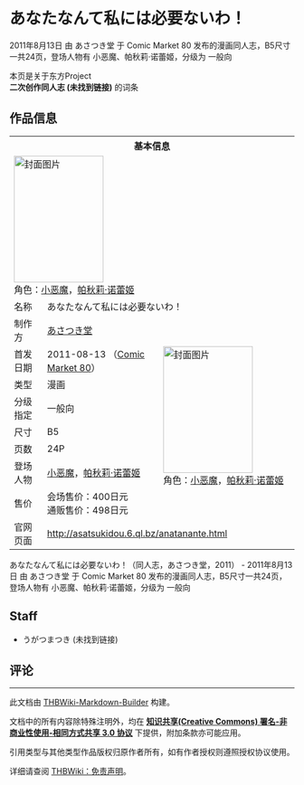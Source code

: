 # あなたなんて私には必要ないわ！

<!-- source html: G:\repos\THBWiki-Markdown-Builder\THBWikiMarkdown\Temp\main\3\38\ns0%3A%E3%81%82%E3%81%AA%E3%81%9F%E3%81%AA%E3%82%93%E3%81%A6%E7%A7%81%E3%81%AB%E3%81%AF%E5%BF%85%E8%A6%81%E3%81%AA%E3%81%84%E3%82%8F%EF%BC%81.html -->

2011年8月13日 由 あさつき堂 于 Comic Market 80 发布的漫画同人志，B5尺寸一共24页，登场人物有 小恶魔、帕秋莉·诺蕾姬，分级为 一般向

本页是关于东方Project  
 **二次创作同人志 (未找到链接)** 的词条

## 作品信息

<table><tbody><tr><th colspan="3">基本信息</th></tr><tr><td class="cover-artwork-mobile" colspan="2"><a href="./文件-あなたなんて私には必要ないわ！封面.jpg.md" class="image" title="封面图片"><img alt="封面图片" src="https://upload.thwiki.cc/thumb/0/00/%E3%81%82%E3%81%AA%E3%81%9F%E3%81%AA%E3%82%93%E3%81%A6%E7%A7%81%E3%81%AB%E3%81%AF%E5%BF%85%E8%A6%81%E3%81%AA%E3%81%84%E3%82%8F%EF%BC%81%E5%B0%81%E9%9D%A2.jpg/158px-%E3%81%82%E3%81%AA%E3%81%9F%E3%81%AA%E3%82%93%E3%81%A6%E7%A7%81%E3%81%AB%E3%81%AF%E5%BF%85%E8%A6%81%E3%81%AA%E3%81%84%E3%82%8F%EF%BC%81%E5%B0%81%E9%9D%A2.jpg" decoding="async" loading="lazy" width="158" height="224" srcset="https://upload.thwiki.cc/thumb/0/00/%E3%81%82%E3%81%AA%E3%81%9F%E3%81%AA%E3%82%93%E3%81%A6%E7%A7%81%E3%81%AB%E3%81%AF%E5%BF%85%E8%A6%81%E3%81%AA%E3%81%84%E3%82%8F%EF%BC%81%E5%B0%81%E9%9D%A2.jpg/237px-%E3%81%82%E3%81%AA%E3%81%9F%E3%81%AA%E3%82%93%E3%81%A6%E7%A7%81%E3%81%AB%E3%81%AF%E5%BF%85%E8%A6%81%E3%81%AA%E3%81%84%E3%82%8F%EF%BC%81%E5%B0%81%E9%9D%A2.jpg 1.5x, https://upload.thwiki.cc/thumb/0/00/%E3%81%82%E3%81%AA%E3%81%9F%E3%81%AA%E3%82%93%E3%81%A6%E7%A7%81%E3%81%AB%E3%81%AF%E5%BF%85%E8%A6%81%E3%81%AA%E3%81%84%E3%82%8F%EF%BC%81%E5%B0%81%E9%9D%A2.jpg/316px-%E3%81%82%E3%81%AA%E3%81%9F%E3%81%AA%E3%82%93%E3%81%A6%E7%A7%81%E3%81%AB%E3%81%AF%E5%BF%85%E8%A6%81%E3%81%AA%E3%81%84%E3%82%8F%EF%BC%81%E5%B0%81%E9%9D%A2.jpg 2x" data-file-width="494" data-file-height="700"></a><div class="cover-char">角色：<a href="./小恶魔.md" title="小恶魔">小恶魔</a>，<a href="./帕秋莉·诺蕾姬.md" title="帕秋莉·诺蕾姬">帕秋莉·诺蕾姬</a></div></td>
</tr><tr><td class="label">名称</td><td colspan="2"> あなたなんて私には必要ないわ！ </td></tr><tr><td class="label">制作方</td><td><a href="./あさつき堂.md" title="あさつき堂">あさつき堂</a></td><td class="cover-artwork" rowspan="8" style="min-width:224px;"><a href="./文件-あなたなんて私には必要ないわ！封面.jpg.md" class="image" title="封面图片"><img alt="封面图片" src="https://upload.thwiki.cc/thumb/0/00/%E3%81%82%E3%81%AA%E3%81%9F%E3%81%AA%E3%82%93%E3%81%A6%E7%A7%81%E3%81%AB%E3%81%AF%E5%BF%85%E8%A6%81%E3%81%AA%E3%81%84%E3%82%8F%EF%BC%81%E5%B0%81%E9%9D%A2.jpg/158px-%E3%81%82%E3%81%AA%E3%81%9F%E3%81%AA%E3%82%93%E3%81%A6%E7%A7%81%E3%81%AB%E3%81%AF%E5%BF%85%E8%A6%81%E3%81%AA%E3%81%84%E3%82%8F%EF%BC%81%E5%B0%81%E9%9D%A2.jpg" decoding="async" loading="lazy" width="158" height="224" srcset="https://upload.thwiki.cc/thumb/0/00/%E3%81%82%E3%81%AA%E3%81%9F%E3%81%AA%E3%82%93%E3%81%A6%E7%A7%81%E3%81%AB%E3%81%AF%E5%BF%85%E8%A6%81%E3%81%AA%E3%81%84%E3%82%8F%EF%BC%81%E5%B0%81%E9%9D%A2.jpg/237px-%E3%81%82%E3%81%AA%E3%81%9F%E3%81%AA%E3%82%93%E3%81%A6%E7%A7%81%E3%81%AB%E3%81%AF%E5%BF%85%E8%A6%81%E3%81%AA%E3%81%84%E3%82%8F%EF%BC%81%E5%B0%81%E9%9D%A2.jpg 1.5x, https://upload.thwiki.cc/thumb/0/00/%E3%81%82%E3%81%AA%E3%81%9F%E3%81%AA%E3%82%93%E3%81%A6%E7%A7%81%E3%81%AB%E3%81%AF%E5%BF%85%E8%A6%81%E3%81%AA%E3%81%84%E3%82%8F%EF%BC%81%E5%B0%81%E9%9D%A2.jpg/316px-%E3%81%82%E3%81%AA%E3%81%9F%E3%81%AA%E3%82%93%E3%81%A6%E7%A7%81%E3%81%AB%E3%81%AF%E5%BF%85%E8%A6%81%E3%81%AA%E3%81%84%E3%82%8F%EF%BC%81%E5%B0%81%E9%9D%A2.jpg 2x" data-file-width="494" data-file-height="700"></a><div class="cover-char">角色：<a href="./小恶魔.md" title="小恶魔">小恶魔</a>，<a href="./帕秋莉·诺蕾姬.md" title="帕秋莉·诺蕾姬">帕秋莉·诺蕾姬</a></div></td>
</tr><tr><td class="label">首发日期</td><td>2011-08-13&#160;（<a href="/展会作品列表?e=Comic+Market%2380">Comic Market 80</a>）</td></tr><tr><td class="label">类型</td><td>漫画</td></tr><tr><td class="label">分级指定</td><td>一般向</td></tr><tr><td class="label">尺寸</td><td>B5</td></tr><tr><td class="label">页数</td><td>24P</td></tr><tr><td class="label">登场人物</td><td><a href="./小恶魔.md" title="小恶魔">小恶魔</a>，<a href="./帕秋莉·诺蕾姬.md" title="帕秋莉·诺蕾姬">帕秋莉·诺蕾姬</a></td></tr><tr><td class="label">售价</td><td>会场售价：400日元<br>通贩售价：498日元</td></tr>
<tr><td class="label">官网页面</td><td colspan="2"><a rel="nofollow" class="external free" href="http://asatsukidou.6.ql.bz/anatanante.html">http://asatsukidou.6.ql.bz/anatanante.html</a></td></tr></tbody></table>

あなたなんて私には必要ないわ！（同人志，あさつき堂，2011） - 2011年8月13日 由 あさつき堂 于 Comic Market 80 发布的漫画同人志，B5尺寸一共24页，登场人物有 小恶魔、帕秋莉·诺蕾姬，分级为 一般向

## Staff
- うがつまつき (未找到链接)


## 评论




---

此文档由 [THBWiki-Markdown-Builder](https://github.com/Delsin-Yu/THBWiki-Markdown-Builder) 构建。

文档中的所有内容除特殊注明外，均在 [**知识共享(Creative Commons) 署名-非商业性使用-相同方式共享 3.0 协议**](https://creativecommons.org/licenses/by-sa/3.0/deed.zh-hans) 下提供，附加条款亦可能应用。

引用类型与其他类型作品版权归原作者所有，如有作者授权则遵照授权协议使用。

详细请查阅 [THBWiki：免责声明](https://thbwiki.cc/THBWiki:%E5%85%8D%E8%B4%A3%E5%A3%B0%E6%98%8E)。

